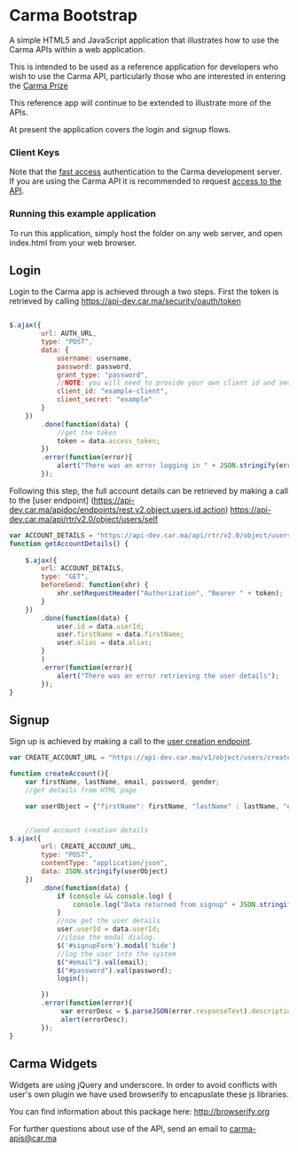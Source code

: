 # Carma Bootstrap #
A simple HTML5 and JavaScript application that illustrates how to use the Carma APIs within a web application. 

This is intended to be used as a reference application for developers who wish to use the Carma API, particularly those who are interested in entering the [Carma Prize](http://carmacarpool.com/prize)

This reference app will continue to be extended to illustrate more of the APIs. 

At present the application covers the login and signup flows. 

### Client Keys ###
Note that the [fast access](https://api.car.ma/apidoc/authentication.action#authdev) authentication to the Carma development server. If you are using the Carma API it is recommended to request [access to the API](https://api.car.ma/apidoc/signup.action). 

### Running this example application ###
To run this application, simply host the folder on any web server, and open index.html from your web browser.

## Login ##

Login to the Carma app is achieved through a two steps. First the token is retrieved by calling https://api-dev.car.ma/security/oauth/token 

```javascript

$.ajax({
		url: AUTH_URL,
		type: "POST",
		data: {
			username: username,
			password: password,
			grant_type: "password",
			//NOTE: you will need to provide your own client id and secret.
			client_id: "example-client",
			client_secret: "example"
		}
	})
		.done(function(data) {
			//get the token
			token = data.access_token;
		})
		.error(function(error){
			alert("There was an error logging in " + JSON.stringify(error));
		});
```

Following this step, the full account details can be retrieved by making a call to the [user endpoint] (https://api-dev.car.ma/apidoc/endpoints/rest.v2.object.users.id.action) https://api-dev.car.ma/api/rtr/v2.0/object/users/self


```javascript
var ACCOUNT_DETAILS = "https://api-dev.car.ma/api/rtr/v2.0/object/users/self";
function getAccountDetails() {
	
	$.ajax({
		url: ACCOUNT_DETAILS,
		type: "GET",
		beforeSend: function(xhr) {
			xhr.setRequestHeader("Authorization", "Bearer " + token);
		}
	})
		.done(function(data) {
			user.id = data.userId; 
			user.firstName = data.firstName; 
			user.alias = data.alias;	
		}
		)
		.error(function(error){
			alert("There was an error retrieving the user details");
		});
}	
```

## Signup ##

Sign up is achieved by making a call to the [user creation endpoint](https://api-dev.car.ma/apidoc/endpoints/rest.v1.object.users.create.action). 


```javascript
var CREATE_ACCOUNT_URL = "https://api-dev.car.ma/v1/object/users/create?client_id=example-client&client_secret=example";

function createAccount(){
	var firstName, lastName, email, password, gender; 
	//get details from HTML page

	var userObject = {"firstName": firstName, "lastName" : lastName, "email": email, "password": password, "gender": gender};


	//send account creation details 
$.ajax({
		url: CREATE_ACCOUNT_URL,
		type: "POST",
		contentType: "application/json",
		data: JSON.stringify(userObject)
	})
		.done(function(data) {
			if (console && console.log) {
				console.log("Data returned from signup" + JSON.stringify(data));
			}
			//now get the user details
 			user.userId = data.userId;
 			//close the modal dialog.
 			$('#signupForm').modal('hide')
 			//log the user into the system 
 			$("#email").val(email); 
 			$("#password").val(password);
 			login();

		})
		.error(function(error){
		     var errorDesc = $.parseJSON(error.responseText).description;
		     alert(errorDesc);
		});
}
```


## Carma Widgets ##

Widgets are using jQuery and underscore. In order to avoid conflicts with user's own plugin we have used browserify to encapuslate these js libraries.

You can find information about this package here: http://browserify.org


For further questions about use of the API, send an email to carma-apis@car.ma 
